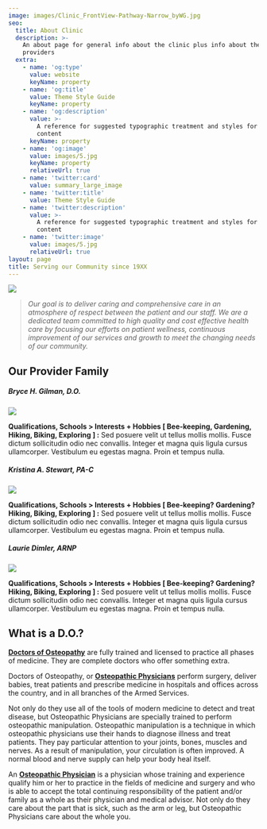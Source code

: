 ```yaml
---
image: images/Clinic_FrontView-Pathway-Narrow_byWG.jpg
seo:
  title: About Clinic
  description: >-
    An about page for general info about the clinic plus info about the medical
    providers
  extra:
    - name: 'og:type'
      value: website
      keyName: property
    - name: 'og:title'
      value: Theme Style Guide
      keyName: property
    - name: 'og:description'
      value: >-
        A reference for suggested typographic treatment and styles for your
        content
      keyName: property
    - name: 'og:image'
      value: images/5.jpg
      keyName: property
      relativeUrl: true
    - name: 'twitter:card'
      value: summary_large_image
    - name: 'twitter:title'
      value: Theme Style Guide
    - name: 'twitter:description'
      value: >-
        A reference for suggested typographic treatment and styles for your
        content
    - name: 'twitter:image'
      value: images/5.jpg
      relativeUrl: true
layout: page
title: Serving our Community since 19XX
---
```

![](https://www.dropbox.com/s/4s62bienttoy9t7/Clinic_FrontView_byWG.jpg?dl=1)

> *Our goal is to deliver caring and comprehensive care in an atmosphere of respect between the patient and our staff. We are a dedicated team committed to high quality and cost effective health care by focusing our efforts on patient wellness, continuous improvement of our services and growth to meet the changing needs of our community.*

## **Our Provider Family**

##### **Bryce H. Gilman, D.O.**

![](https://via.placeholder.com/100/09f/fff.png)

**Qualifications, Schools > Interests + Hobbies \[ Bee-keeping, Gardening, Hiking, Biking, Exploring ] :** Sed posuere velit ut tellus mollis mollis. Fusce dictum sollicitudin odio nec convallis. Integer et magna quis ligula cursus ullamcorper. Vestibulum eu egestas magna. Proin et tempus nulla.

##### **Kristina A. Stewart, PA-C**

![](https://via.placeholder.com/100/09f/fff.png)

**Qualifications, Schools > Interests + Hobbies \[ Bee-keeping? Gardening? Hiking, Biking, Exploring ] :** Sed posuere velit ut tellus mollis mollis. Fusce dictum sollicitudin odio nec convallis. Integer et magna quis ligula cursus ullamcorper. Vestibulum eu egestas magna. Proin et tempus nulla.

##### **Laurie Dimler, ARNP**

![](https://via.placeholder.com/100/09f/fff.png)

**Qualifications, Schools > Interests + Hobbies \[ Bee-keeping? Gardening? Hiking, Biking, Exploring ] :** Sed posuere velit ut tellus mollis mollis. Fusce dictum sollicitudin odio nec convallis. Integer et magna quis ligula cursus ullamcorper. Vestibulum eu egestas magna. Proin et tempus nulla.

## **What is a D.O.?**

[**Doctors of Osteopathy**](https://osteopathic.org/what-is-osteopathic-medicine/what-is-a-do/) are fully trained and licensed to practice all  phases of medicine. They are complete doctors who offer something extra.

Doctors of Osteopathy, or [**Osteopathic Physicians**](https://osteopathic.org/what-is-osteopathic-medicine/) perform surgery, deliver babies, treat patients and prescribe medicine in hospitals and offices across the country, and in all branches of the Armed Services.

Not only do they use all of the tools of modern medicine to detect and treat disease, but Osteopathic Physicians are specially trained to perform osteopathic manipulation. Osteopathic manipulation is a technique in which osteopathic physicians use their hands to diagnose illness and treat patients. They pay particular attention to your joints, bones, muscles and nerves. As a result of manipulation, your circulation is often improved. A normal blood and nerve supply can help your body heal itself.

An [**Osteopathic Physician**](https://osteopathic.org/what-is-osteopathic-medicine/) is a physician whose training and experience qualify him or her to practice in the fields of medicine and surgery and who is able to accept the total continuing responsibility of the patient and/or family as a whole as their physician and medical advisor. Not only do they care about the part that is sick, such as the arm or leg, but Osteopathic Physicians care about the whole you.
